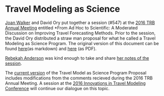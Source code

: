 # Travel Modeling as Science

[Joan Walker](http://www.ce.berkeley.edu/people/faculty/walker) and David Ory put together a session (#547) at the [2016 TRB Annual Meeting](http://www.trb.org/AnnualMeeting/AnnualMeeting.aspx) entitled *From Ad Hoc to Scientific: A Moderated Discussion on Improving Travel Forecasting Methods.  Prior to the session, the David Ory distributed a straw man proposal for what he called a Travel Modeling as Science Program.  The original version of this document can be found [here](https://github.com/MetropolitanTransportationCommission/travel-modeling-as-science/blob/c2d761e17cc21e4c50462af0cbf8374e3acd4644/working-draft.md)(as markdown) and [here](https://mtcdrive.box.com/travel-modeling-as-science) (as PDF).

[Rebekah Anderson](http://www.dot.state.oh.us/Divisions/Planning/SPR/Lists/SPR%20Staff/DispForm.aspx?ID=23&ContentTypeId=0x01007DC971D14233D648AE61B77280C61E47) was kind enough to take and share [her notes of the session](trb-annual-meeting-notes.md).

The [current version](working-draft.md) of the Travel Model as Science Program Proposal includes modifications from the comments recieved during the 2016 TRB Annual Meeting.  A session at the [2016 Innovations in Travel Modeling Conference](http://www.cvent.com/events/innovations-in-travel-modeling/event-summary-b5513a90f03e41cb8bb94047c1a4e53e.aspx) will continue our dialogue on this topic.
